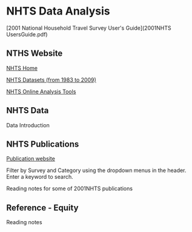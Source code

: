 # NHTS Data Analysis

[2001 National Household Travel Survey User's Guide](2001NHTS UsersGuide.pdf)

## NTHS Website

[NHTS Home](https://nhts.ornl.gov/)

[NHTS Datasets (from 1983 to 2009)](https://nhts.ornl.gov/download.shtml)

[NHTS Online Analysis Tools](https://nhts.ornl.gov/tools.shtml)

## NHTS Data

Data Introduction

## NHTS Publications

[Publication website](https://nhts.ornl.gov/publications)

Filter by Survey and Category using the dropdown menus in the header. Enter a keyword to search.

Reading notes for some of 2001NHTS publications

## Reference - Equity

Reading notes
